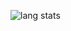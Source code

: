 ![lang stats](https://github-readme-stats.vercel.app/api/top-langs/?username=felix-lipski&layout=compact&hide=html,javascript,scss&theme=dark&count_private=true&langs_count=10&exclude_repo=emacs-config)
